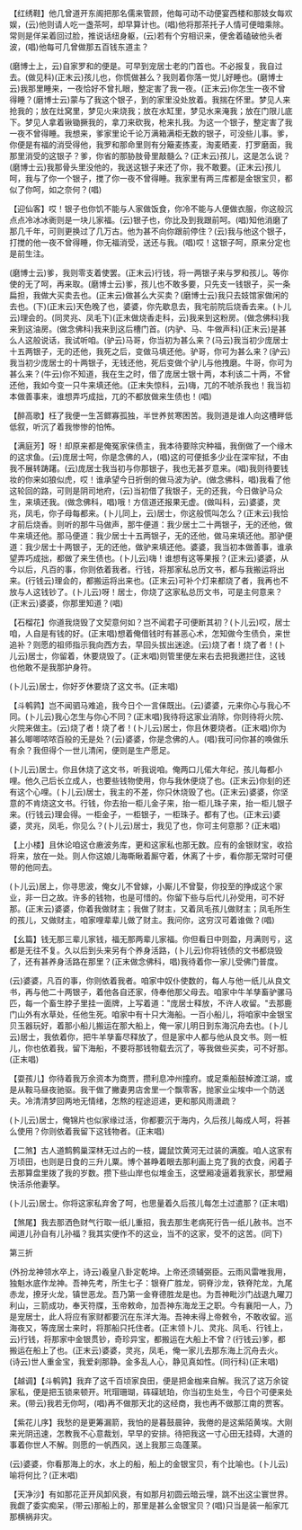 <!-- { "loadSidebar": true } -->
【红绣鞋】他几曾道开东阁把那名儒来管顾，他每可动不动便宴西楼和那妓女每欢娱，(云)他则请人吃一盏茶呵，却早算计也。(唱)他将那茶托子人情可便暗乘除。常则是佯呆着回过脸，推说话纽身躯，(云)若有个穷相识来，便舍着磕破他头者波，(唱)他每可几曾做那五百钱东道主？

(磨博士上，云)自家罗和的便是。可早到宠居士老的门首也。不必报复，我自过去。(做见科)(正末云)孩儿也，你慌做甚么？我则着你落一觉儿好睡也。(磨博士云)我那里睡来，一夜恰好不曾扎眼，整定害了我一夜。(正末云)你怎生一夜不曾得睡？(磨博士云)蒙与了我这个银子，到的家里没处放着。我揣在怀里。梦见人来抢我的；放在灶窝里，梦见火来烧我；放在水缸里，梦见水来淹我；放在门限儿底下。梦见人拿着锹锄撅我的，拿刀来砍我，枪来扎我。为这一个银子，整定害了我一夜不曾得睡。我想来，爹家里论千论万满箱满柜无数的银子，可没些儿事。爹，你便是有福的消受得他，我罗和那命里则有分簸麦拣麦，淘麦晒麦．打罗磨面，我那里消受的这银子？爹，你省的那胁肢骨里敲髓么？(正末云)孩儿，这是怎么说？(磨博士云)我那骨头里没他的，我送这银子来还了你，我不敢要。(正末云)孩儿呵，我与了你一个银子，搅了你一夜不曾得睡。我家里有两三库都是金银宝贝，都似了你呵，如之奈何？(唱)

【迎仙客】哎！银子也你饥不能与人家做饭食，你冷不能与人便做衣服，你这般沉点点冷冰冰衠则是一块儿家福。(云)银子也，你比及到我跟前呵。(唱)知他消磨了那几千年，可则更换过了几万古。他为甚不向你跟前停住？(云)我与他这个银子，打搅的他一夜不曾得睡，你无福消受，送还与我。(唱)哎！这银子呵，原来分定也是前生注。

(磨博士云)爹，我则零支着使罢。(正末云)行钱，将一两银子来与罗和孩儿。等你使的无了呵，再来取。(磨博士云)爹，孩儿也不敢多要，只先支一钱银子，买一条扁担，我做大买卖去也。(正末云)做甚么大买卖？(磨博士云)我只去妓馆家做闲的去也。(下)(正末云)天色晚了也，婆婆，你先歇息去，我宅前院后烧香去来。(卜儿云)理会的。(同灵兆、凤毛下)(正末做烧香走科，云)我来到这粉房。(做念佛科)我来到这油房。(做念佛科)我来到这后槽门首。(内驴、马、牛做声科)(正末云)是甚么人这般说话，我试听咱。(驴云)马哥，你当初为甚么来？(马云)我当初少庞居士十五两银子，无的还他，我死之后，变做马填还他。驴哥，你可为甚么来？(驴云)我当初少庞居士的十两银子，无钱还他，死后变做个驴儿与他拽磨。牛哥，你可为甚么来？(牛云)你不知道，我在生之时，借了庞居士银十两，本利该二十两，不曾还他，我如今变一只牛来填还他。(正末失惊科，云)嗨，兀的不唬杀我也！我当初本做善事来，谁想弄巧成拙，兀的不都放做来生债也！(唱)

【醉高歌】枉了我便一生苫鳏寡孤独，半世养贫寒困苦。我则道是谁人向这槽畔低低叙，听沉了着我惨惨的怕怖。

【满庭芳】呀！却原来都是俺冤家俫债主，我本待要除灾种福，我倒做了一个缘木的这求鱼。(云)庞居士呵，你是念佛的人，(唱)这的可便抵多少业在深牢狱，不由我不展转踌躇。(云)庞居士我当初与你那银子，我也无甚歹意来。(唱)我则待要钱妆的你来如狼似虎，哎！谁承望今日折倒的做马波为驴。(做念佛科，唱)我看了他这轮回的路，可则是阴司地府，(云)当初借了我银子，无的还我，今日做驴马众生，来填还我。(做念佛科，唱)哦！方信道还报果无虚。(做叫科，云)婆婆，灵兆，凤毛，你子母每都来。(卜儿同上，云)居士，你这般慌叫怎么？(正末云)我恰才前后烧香。则听的那牛马做声，那牛便道：我少居士二十两银子，无的还他，做牛来填还他。那马便道：我少居士十五两银子，无的还他，做马来填还他。那驴便道：我少居士十两银子，无的还他，做驴来填还他。婆婆，我当初本做善事，谁承望弄巧成拙，都做了来生债也。(卜儿云)嗨！谁想有这等果报？(正末云)婆婆，从今以后，凡百的事，你则依着我者。行钱，将那家私总历文书，都与我搬运将出来。(行钱云)理会的，都搬运将出来也。(正末云)可补个灯来都烧了者，我再也不放与人这钱钞了。(卜儿云)呀！居士，你烧了这家私总历文书，可是主何意来？(正末云)婆婆，你那里知道？(唱)

【石榴花】你道我烧毁了文契意何如？岂不闻君子可便断其初？(卜儿云)哎，居士咱，人自是有钱的好。(正末唱)想着俺借钱时有甚恶心术，怎知做今生债负，来世追补？则愿的祖师指示我向西方去，早回头拔出迷途。(云)烧了者！烧了者！(卜儿云)居士，你留着，休要烧毁了。(正末唱)则管里便左来右去把我邀拦住，这钱也他敢不是我那护身符。

(卜儿云)居士，你好歹休要烧了这文书。(正末唱)

【斗鹌鹑】岂不闻驷马难追，我今日个一言俫既出。(云)婆婆，元来你心与我心不同。(卜儿云)我心怎生与你心不同？(正末唱)我待将这家业消除，你则待将火院、火院来做主。(云)烧了者！烧了者！(卜儿云)居士，你且休要烧者。(正末唱)你为甚么唧唧哝哝百般的无是处？(云)婆婆，你是念佛的人。(唱)我可问你甚的唤做乐有余？我但得个一世儿清闲，便则是生产愿足。

(卜儿云)居士。你且休烧了这文书，听我说咱。俺两口儿偌大年纪，孩儿每都小哩。他久己后长立成人，也要些钱物使用，你与我休便烧了也。(正末云)你刬的还有这个心哩。(卜儿云)居士，我主的不差，你只休烧毁了也。(正末云)婆婆，你坚意的不肯烧这文书。行钱，你去抬一柜儿金子来，抬一柜儿珠子来，抬一柜儿银子来。(行钱云)理会得。一柜金子，一柜银子，一柜珠子。都有了也。(正末云)婆婆，灵兆，凤毛，你见么？(卜儿云)居士，我见了也，你可主何意那？(正末唱)

【上小楼】且休论咱这仓廒波务库，更和这家私也那无数。应有的金银财宝，收拾将来，放在一处。则人你这娘儿海嘶瞅着厮守着，休离了十步，看你那无常时可便带的他同去。

(卜儿云)居上，你寻思波，俺女儿不曾嫁，小厮儿不曾娶，你投至的挣成这个家业，非一日之故。许多的钱物，也是可惜的。你留下些与后代儿孙受用，可不好那。(正末云)婆婆，你着我做财主；我做了财主，又着凤毛孩儿做财主；凤毛所生的孩儿，又做财主，咱家哩辈辈儿做了财主。我问你，这穷汉可着谁做？(唱)

【幺篇】钱无那三辈儿家钱，福无那两辈儿家福。你但看日中则盈，月满则亏，这都是无往不复。久以后到头来另有个养身活路，(卜儿云)你将钱债的文书都烧毁了，还有甚养身活路在那里？(正末做念佛科，唱)我待着你一家儿受佛门普度。

(云)婆婆，凡百的事，你则依着我者。咱家中奴仆使数的，每人与他一纸儿从良文书，再与他二十两银子，着他各自还家，侍奉他那父母去。咱家中牛羊孳畜驴骡马匹，每一个畜生脖子里挂一面牌，上写着道："庞居士释放，不许人收留。"去那鹿门山外有水草处，任他生死。咱家中有十只大海船。一百小船儿，将咱家中金银宝贝玉器玩好，着那小船儿搬运在那大船上，俺一家儿明日到东海沉舟去也。(卜儿云)居士，我依着你，把牛羊孳畜尽释放了，但是家中人都与他从良文书。则一桩儿，你也依着我，留下海船，不要将那钱物载去沉了，等我做些买卖，可不好那。(正末唱)

【耍孩儿】你待着我万余资本为商贾，攒利息冲州撞府。或足乘船鼓棹渡江湖，或是从鞍马昼夜驰驱。我干做了撇妻男店舍里一个飘零客，抛家业尘埃中一个防送夫。冷清清梦回两地无情绪，怎熬的程途迢递，更和那风雨潇疏？

(卜儿云)居士，俺锦片也似家缘过活，你都要沉于海内，久后孩儿每成人呵，将甚么使用？你则依着我留下这钱物者。(正末唱)

【二煞】古人道鹪鹩巢深林无过占的一枝，鼹鼠饮黄河无过装的满腹。咱人这家有万顷田，也则是日食的三升儿粟。博个甚睁着眼去那利画上克了我的衣食，闲着子去那算盘里拨了我的岁数。攒下些山岸也似堆金玉，这壁厢凌逼着我家长，那壁厢快活杀他妻孥。

(卜儿云)居士。你将这家私弃舍了呵，也思量着久后孩儿每怎土过遣那？(正末唱)

【煞尾】我去那洒色财气行取一纸儿重招，我去那生老病死行告一纸儿赦书。岂不闻道儿孙自有儿孙福？我其实便作不的这业，当不的这家，受不的这苦。(同下)

第三折

(外扮龙神领水卒上，诗云)羲皇八卦定乾坤。上帝还须辅弼臣。云雨风雷唯我用，独魁水底作龙神。吾神先考，所生七子：银脊广胜龙，铜脊沙龙，铁脊陀龙，九尾赤龙，撩牙火龙，镇世恶龙。吾乃第一金脊德胜龙是也。为吾神毗沙门战退九曜刀利山，三箭成功，奉天符牒，玉帝敕命，加吾神东海龙王之职。今有襄阳一人，乃是宠居士，此人将应有家财都要沉在东洋大海。吾神未得上帝敕令，不敢收留。巡海夜又，等庞居士来时，将那船只托住者。(正末领卜儿、灵兆、凤毛、行钱上，云)行钱，将那家中金银贯钞，奇珍异宝，都搬运在大船上不曾？(行钱云)爹，都搬运在船上了也。(正末云)婆婆，灵兆，凤毛，俺一家儿去那东海上沉舟去火。(诗云)世人重金宝，我爱刹那静。金多乱人心，静见真如性。(同行科)(正末唱)

【越调】【斗鹌鹑】我弃了这千百顷家良田，便是把金枷来自解。我沉了这万余锭家私，便是把玉锁来顿开。玳瑁珊瑚，砗磲琥珀，你当初生处生，今日个可便来处来。(带云)我若无你呵，(唱)再不做那天北的这经商，我也再不做那江南的贾客。

【紫花儿序】我愁的是更筹漏箭，我怕的是暮鼓晨钟，我倦的是这紫陌黄埃。大刚来光阴迅速，怎教我不心意裁划，早早的安排。待把我这一寸心田无挂碍，大道的事着你世人不解。则愿的一帆西风，送上我那三岛蓬莱。

(云)婆婆，你看那海上的水，水上的船，船上的金银宝贝，有个比喻也。(卜儿云)喻将何比？(正末唱)

【天净沙】有如那花正开风卸风衰，有如那月初圆云暗云埋，跳不出这尘寰世界。我觑了委实痴呆，(带云)那船上的，那里是甚么金银宝贝？(唱)只当是装一船家兀那横祸非灾。


